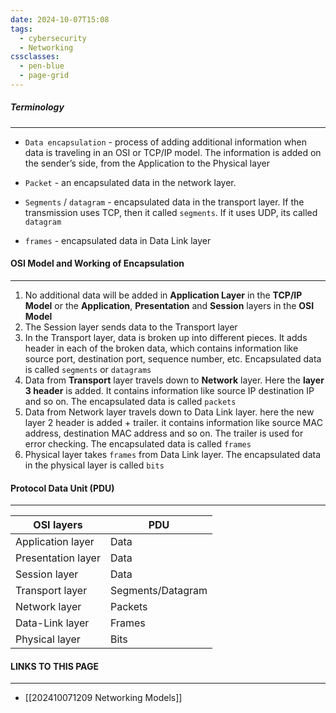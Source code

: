 ```yaml
---
date: 2024-10-07T15:08
tags:
  - cybersecurity
  - Networking
cssclasses:
  - pen-blue
  - page-grid
---
```

##### Terminology
***
- `Data encapsulation` - process of adding additional information when data is traveling in an OSI or TCP/IP model. The information is added on the sender’s side, from the Application to the Physical layer

- `Packet` - an encapsulated data in the network layer.

- `Segments` / `datagram` - encapsulated data in the transport layer. If the transmission uses TCP, then it called `segments`. If it uses UDP, its called `datagram`

- `frames` - encapsulated data in Data Link layer

#### OSI Model and Working of Encapsulation
***
1. No additional data will be added in **Application Layer** in the **TCP/IP Model** or the **Application**, **Presentation** and **Session** layers in the **OSI Model**
2. The Session layer sends data to the Transport layer
3. In the Transport layer, data is broken up into different pieces. It adds header in each of the broken data, which contains information like source port, destination port, sequence number, etc. Encapsulated data is called `segments` or `datagrams`
4. Data from **Transport** layer travels down to **Network** layer. Here the **layer 3 header** is added. It contains information like source IP destination IP and so on. The encapsulated data is called `packets`
5. Data from Network layer travels down to Data Link layer. here the new layer 2 header is added + trailer. it contains information like source MAC address, destination MAC address and so on. The trailer is used for error checking. The encapsulated data is called `frames`
6. Physical layer takes `frames` from Data Link layer. The encapsulated data in the physical layer is called `bits`

#### Protocol Data Unit (PDU)
***

| OSI layers         | PDU               |
| ------------------ | ----------------- |
| Application layer  | Data              |
| Presentation layer | Data              |
| Session layer      | Data              |
| Transport layer    | Segments/Datagram |
| Network layer      | Packets           |
| Data-Link layer    | Frames            |
| Physical layer     | Bits              |

#### LINKS TO THIS PAGE
***
- [[202410071209 Networking Models]]